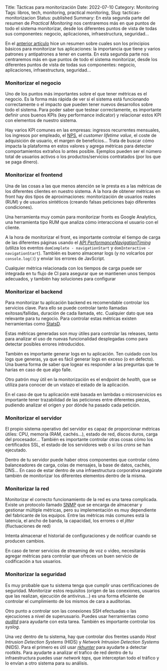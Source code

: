 Title: Tácticas para monitorización
Date: 2022-07-10
Category: Monitoring
Tags: libros, tech, monitoring, practical monitoring,
Slug: tacticas-monitorizacion
Status: published
Summary: En esta segunda parte del resumen de *Practical Monitoring* nos centraremos más en que puntos de todo el sistema monitorizar, desde los diferentes puntos de vista de todas sus componentes: negocio, aplicaciones, infraestructura, seguridad...

En el [anterior artículo](principios-basicos-monitorizacion.html) hice un resumen sobre cuales son los principios básicos para monitorizar tus aplicaciones: la importancia que tiene y varios patrones y antipatrones a tener en cuenta. En esta segunda parte nos centraremos más en que puntos de todo el sistema monitorizar, desde los diferentes puntos de vista de todas sus componentes: negocio, aplicaciones, infraestructura, seguridad...

### Monitorizar el negocio

Uno de los puntos más importantes sobre el que tener métricas es el negocio. Es la forma más rápida de ver si el sistema está funcionando correctamente o el impacto que pueden tener nuevos desarrollos sobre todo el sistema. Para poder saber que testear correctamente, es importante definir unos buenos KPIs (key performance indicator) y relacionar estos KPI con elementos de nuestro sistema.

Hay varios KPI comunes en las empresas: ingresos recurrentes mensuales, los ingresos por empleado, el [NPS](https://es.wikipedia.org/wiki/Net_Promoter_Score), el *customer lifetime value*, el coste de adquisición de usuario, el margen de beneficios... Trata de buscar cómo impacta la plataforma en estos valores y agrega métricas para detectar comportamientos extraños lo antes posible. Ejemplos pueden ser el número total de usuarios activos o los productos/servicios contratados (por los que se paga dinero).

### Monitorizar el frontend

Una de las cosas a las que menos atención se le presta es a las métricas de los diferentes clientes en nuestro sistema. A la hora de obtener métricas en front hay dos tipos de aproximaciones: monitorización de usuarios reales (RUM) y de usuarios sintéticos (creando falsas peticiones bajo diferentes condiciones).

Una herramienta muy común para monitorizar fronts es Google Analytics, una herramienta tipo RUM que analiza cómo interacciona el usuario con el cliente.

A la hora de monitorizar el front, es importante controlar el tiempo de carga de las diferentes páginas usando el [API *PerformanceNavigationTiming*](https://developer.mozilla.org/en-US/docs/Web/API/PerformanceNavigationTiming) (utiliza los eventos `domComplete - navigationStart` y `domInteractive - navigationStart`). También es bueno almacenar logs (y no volcarlos por `console.log()`) y enviar los errores de JavScript.

Cualquier métrica relacionada con los tiempos de carga puede ser integrada en tu flujo de CI para asegurar que se mantienen unos tiempos adecuados, y también hay soluciones para configurar

### Monitorizar el backend

Para monitorizar tu aplicación backend es recomendable controlar los servicios clave. Para ello se puede controlar tanto llamadas exitosas/fallidas, duración de cada llamada, etc. Cualquier dato que sea relevante para tu negocio. Para controlar estas métricas existen herramientas como [StatsD](https://github.com/statsd/statsd).

Estas métricas generadas son muy útiles para controlar las releases, tanto para analizar el uso de nuevas funcionalidad desplegadas como para detectar posibles errores introducidos.

También es importante generar logs en tu aplicación. Ten cuidado con los logs que generas, ya que es fácil generar logs en exceso (o en defecto). Una buena forma de saber que logear es responder a las preguntas que te harías en caso de que algo falle.

Otro patrón muy útil en la monitorización es el endpoint de *health*, que se utiliza para conocer de un vistazo el estado de la aplicación.

En el caso de que tu aplicación esté basada en lambdas o microservicios es importante tener trazabilidad de las peticiones entre diferentes piezas, pudiendo analizar el origen y por dónde ha pasado cada petición.

### Monitorizar el servidor

El propio sistema operativo del servidor es capaz de proporcionar métricas útiles: CPU, memoria (RAM, cachés...), estado de red, discos duros, carga del procesador... También es importante controlar otras cosas cómo los certificados SSL, el estado de los servidores web o si los *crons* se han ejecutado.

Dentro de tu servidor puede haber otros componentes que controlar cómo balanceadores de carga, colas de mensajes, la base de datos, cachés, DNS... En caso de estar dentro de una infraestructura corporativa asegúrate también de monitorizar los diferentes elementos dentro de la misma.

### Monitorizar la red

Monitorizar el correcto funcionamiento de la red es una tarea complicada. Existe un protocolo llamado [SNMP](https://es.wikipedia.org/wiki/Protocolo_simple_de_administraci%C3%B3n_de_red) que se encarga de almacenar y gestionar múltiple métricas, pero su implementación es muy dependiente del fabricante de los equipos. Entre las métricas más comunes está la latencia, el ancho de banda, la capacidad, los errores o el *jitter* (fluctuaciones de red)

Intenta almacenar el historial de configuraciones y de notificar cuando se producen cambios.

En caso de tener servicios de streaming de voz o video, necesitarás agregar métricas para controlar que ofreces un buen servicio de codificación a tus usuarios.

### Monitorizar la seguridad

Es muy probable que tu sistema tenga que cumplir unas certificaciones de seguridad. Monitorizar estos requisitos (origen de las conexiones, usuarios que las realizan, ejecución de antivirus...) es una forma eficiente de controlar el cumplimiento de los mismos de cara a auditorias.

Otro punto a controlar son las conexiones SSH efectuadas o las ejecuciones a nivel de superusuario. Puedes usar herramientas como [*auditd*](https://www.man7.org/linux/man-pages/man8/auditd.8.html) para ayudarte con esta tarea. También es importante controlar los *syslog*.

Una vez dentro de tu sistema, hay que controlar dos frentes usando *Host Intrusion Detection Systems* (HIDS) y *Network Intrusion Detection Systems* (NIDS). Para el primero es útil usar [*rkhunter*](http://rkhunter.sourceforge.net/) para ayudarte a detectar rootkits. Para ayudarte a analizar el trafico de red dentro de tu infraestructura puedes usar *network taps*, que interceptan todo el tráfico y lo envían a otro sistema para su análisis.
